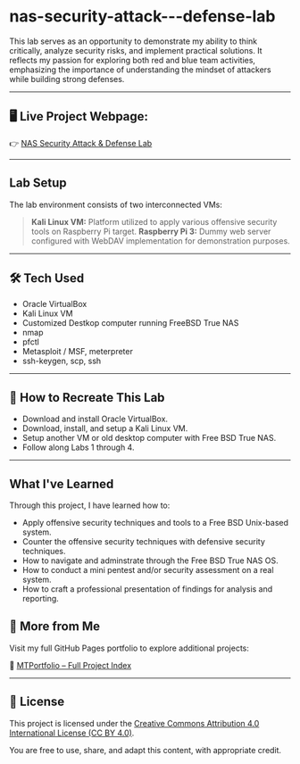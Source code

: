 # nas-security-attack---defense-lab
This lab serves as an opportunity to demonstrate my ability to think critically, analyze security risks, and implement practical solutions. It reflects my passion for exploring both red and blue team activities, emphasizing the importance of understanding the mindset of attackers while building strong defenses.



---


## 🖥️ **Live Project Webpage:**  
👉 [NAS Security Attack & Defense Lab](https://mark-thompson01.github.io/MTPortfolio/Lab%20Projects/TrueNAS%20Attack%20&%20Defense%20Lab/)


---


## Lab Setup
The lab environment consists of two interconnected VMs:

> **Kali Linux VM:** Platform utilized to apply various offensive security tools on Raspberry Pi target.
> **Raspberry Pi 3:** Dummy web server configured with WebDAV implementation for demonstration purposes.


---


## 🛠️ Tech Used
- Oracle VirtualBox
- Kali Linux VM
- Customized Destkop computer running FreeBSD True NAS
- nmap
- pfctl
- Metasploit / MSF, meterpreter
- ssh-keygen, scp, ssh

---


## 🔁 How to Recreate This Lab
- Download and install Oracle VirtualBox.
- Download, install, and setup a Kali Linux VM.
- Setup another VM or old desktop computer with Free BSD True NAS.
- Follow along Labs 1 through 4.

---


## What I've Learned
Through this project, I have learned how to:
- Apply offensive security techniques and tools to a Free BSD Unix-based system.
- Counter the offensive security techniques with defensive security techniques.
- How to navigate and adminstrate through the Free BSD True NAS OS.
- How to conduct a mini pentest and/or security assessment on a real system.
- How to craft a professional presentation of findings for analysis and reporting.


## 📁 More from Me

Visit my full GitHub Pages portfolio to explore additional projects:

🔗 [MTPortfolio – Full Project Index](https://mark-thompson01.github.io/MTPortfolio/)


---


## 📜 License

This project is licensed under the 
[Creative Commons Attribution 4.0 International License (CC BY 4.0)](https://creativecommons.org/licenses/by/4.0/).

You are free to use, share, and adapt this content, with appropriate credit.

